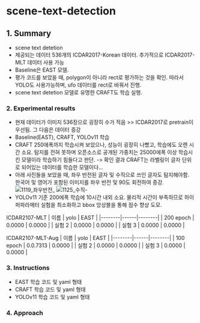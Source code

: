 # scene-text-detection


## 1. Summary
- scene text detetion
- 제공되는 데이터 536개의 ICDAR2017-Korean 데이터. 추가적으로 ICDAR2017-MLT 데이터 사용 가능
- Baseline은 EAST 모델.
- 평가 코드를 보았을 때, polygon이 아니라 rect로 평가하는 것을 확인. 따라서 YOLO도 사용가능하며, ufo 데이터를 rect로 바꿔서 진행.
- scene text detetion 모델로 유명한 CRAFT도 학습 실행.

### 2. Experimental results
- 현재 데이터가 이미지 536장으로 굉장히 수가 적음 >> ICDAR2017로 pretrain이 우선됨. 그 다음은 데이터 증강
- Baseline(EAST), CRAFT, YOLOv11 학습
- CRAFT 250에폭까지 학습시켜 보았으나, 성능이 굉장히 나빴고, 학습에도 오랜 시간 소요. 탐지를 전혀 못하며 오픈소스로 공개된 가중치는 25000에폭 이상 학습시킨 모델이라 학습하기 힘들다고 판단. -> 확인 결과 CRAFT는 라벨링이 글자 단위로 되어있는 데이터를 학습한 모델이다... 
- 아래 사진들을 보았을 때, 좌우 반전된 글자 및 수직으로 쓰인 글자도 탐지해야함. 한국어 및 영어가 포함된 이미지를 좌우 반전 및 90도 회전하여 증강.
  ![1119_좌우반전_](https://github.com/user-attachments/assets/7a8c7e42-73e8-4259-a299-df5204013f36)
  ![1125_수직-](https://github.com/user-attachments/assets/03af9419-307d-48f6-8cb5-9e6c3bb6dace)
- YOLOv11 기준 200에폭 학습에 10시간 내외 소요. 물리적 시간이 부족하므로 하이퍼파라메터 실험을 최소화하고 bbox 앙상블을 통해 점수 향상 도모.

ICDAR2107-MLT
| 이름   | yolo | EAST  |
|--------|------|--------|
| 200 epoch | 0.0000 | 0.0000 |
| 실험 2 | 0.0000 | 0.0000 |
| 실험 3 | 0.0000 | 0.0000 |

ICDAR2107-MLT-Aug
| 이름   | yolo | EAST  |
|--------|------|--------|
| 100 epoch | 0.0.7313 | 0.0000 |
| 실험 2 | 0.0000 | 0.0000 |
| 실험 3 | 0.0000 | 0.0000 |

### 3. Instructions
- EAST 학습 코드 및 yaml 형태
- CRAFT 학습 코드 및 yaml 형태
- YOLOv11 학습 코드 및 yaml 형태
### 4. Approach
